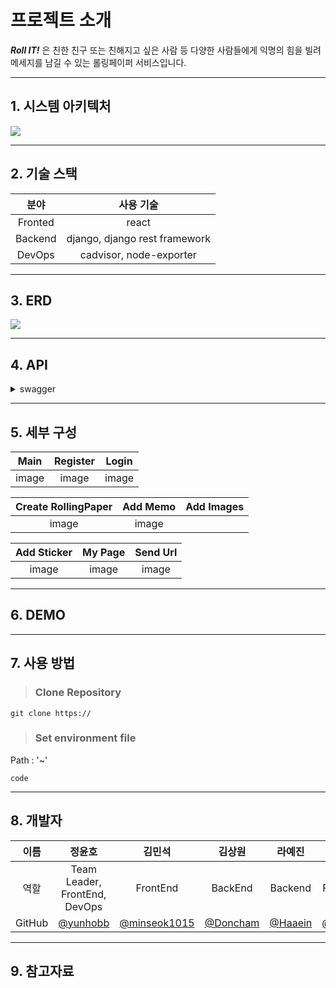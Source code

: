 # 프로젝트 소개
***Roll IT!*** 은 친한 친구 또는 친해지고 싶은 사람 등 다양한 사람들에게 익명의 힘을 빌려 메세지를 남길 수  있는 롤링페이퍼 서비스입니다.
***
## 1. 시스템 아키텍처

<image src="https://user-images.githubusercontent.com/103196409/214505633-78252cbf-caf1-42dc-ab75-14a9be482b89.png">

***
## 2. 기술 스택

<div align =center>

분야| 사용 기술|
:--------:|:------------------------------:|
Fronted | react
Backend | django, django rest framework
DevOps | cadvisor, node-exporter
</div>

***
## 3. ERD

<image src="https://user-images.githubusercontent.com/103196409/214505660-fb892945-ffd9-4a9f-8626-0e2f24182674.png">

***
## 4. API

<details>
<summary>swagger</summary>
<div markdown="1">

![image](https://user-images.githubusercontent.com/103196409/214562842-b2e9870c-7ecc-46b4-90dc-b2ecbf5b3d18.png)
![image](https://user-images.githubusercontent.com/103196409/214562857-220bd0ef-682c-4d77-a9af-55085cdb19d0.png)
![image](https://user-images.githubusercontent.com/103196409/214562870-32b8d2a0-b128-4706-a2a7-aed2d04ca8cf.png)
</div>
</details>

***
## 5. 세부 구성

<div align=center>

**Main** | **Register** | **Login**
:---:|:-------:|:---:|
image | image | image

**Create RollingPaper** | **Add Memo**|**Add Images** 
:---:|:---:|:---:
image | image 

**Add Sticker** | **My Page** | **Send Url**
:---:|:---:|:---:
image | image| image
</div>




***
## 6. DEMO


***
## 7. 사용 방법

>### Clone Repository
```
git clone https://
```
>### Set environment file
Path : '~'
```
code
```

***
   
## 8. 개발자

**이름** | 정윤호 | 김민석 | 김상원 | 라예진 | 이준희
:---:|:---:|:---:|:---:|:---:|:---:
역할 | Team Leader, FrontEnd, DevOps | FrontEnd | BackEnd | Backend | FrontEnd
GitHub | [@yunhobb](https://github.com/yunhobb) | [@minseok1015](https://github.com/minseok1015) | [@Doncham](https://github.com/Doncham) | [@Haaein](https://github.com/Haaein) | [@junvhui](https://github.com/junvhui)

***
## 9. 참고자료



